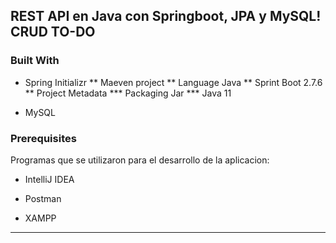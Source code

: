 <!-- ABOUT THE PROJECT -->
## REST API en Java con Springboot, JPA y MySQL! CRUD TO-DO 

### Built With

* Spring Initializr
** Maeven project
** Language Java
** Sprint Boot 2.7.6
** Project Metadata
*** Packaging Jar
*** Java 11

* MySQL

### Prerequisites

Programas que se utilizaron para el desarrollo de la aplicacion:

* IntelliJ IDEA
  
* Postman

* XAMPP


  
-----

